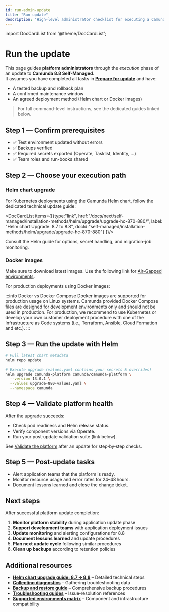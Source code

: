 ```yaml
---
id: run-admin-update
title: "Run update"
description: "High-level administrator checklist for executing a Camunda 8.8 update."
---
```


import DocCardList from '@theme/DocCardList';

# Run the update

This page guides **platform administrators** through the *execution* phase of an update to **Camunda 8.8 Self-Managed**.  
It assumes you have completed all tasks in **[Prepare for update](./prepare-for-update.md)** and have:

- A tested backup and rollback plan  
- A confirmed maintenance window  
- An agreed deployment method (Helm chart or Docker images)

> For full command-level instructions, see the dedicated guides linked below.

## Step 1 — Confirm prerequisites

- ✅ Test environment updated without errors  
- ✅ Backups verified  
- ✅ Required secrets exported (Operate, Tasklist, Identity, …)  
- ✅ Team roles and run-books shared


## Step 2 — Choose your execution path

### Helm chart upgrade


For Kubernetes deployments using the Camunda Helm chart, follow the dedicated technical update guide:

<DocCardList items={[{type:"link", href:"/docs/next/self-managed/installation-methods/helm/upgrade/upgrade-hc-870-880/", label: "Helm chart Upgrade: 8.7 to 8.8", docId:"self-managed/installation-methods/helm/upgrade/upgrade-hc-870-880"}
]}/>

Consult the Helm guide for options, secret handling, and migration-job monitoring.

### Docker images

Make sure to download latest images. Use the following link for [Air-Gapped environments](../../installation-methods/helm/configure/air-gapped-installation).

For production deployments using Docker images:

:::info Docker vs Docker Compose
Docker images are supported for production usage on Linux systems. Camunda provided Docker Compose files are designed for development environments only and should not be used in production. For production, we recommend to use Kubernetes or develop your own customer deployment procedure with one of the Infrastructure as Code systems (i.e., Terraform, Ansible, Cloud Formation and etc.).
:::

## Step 3 — Run the update with Helm

```bash
# Pull latest chart metadata
helm repo update

# Execute upgrade (values.yaml contains your secrets & overrides)
helm upgrade camunda-platform camunda/camunda-platform \
  --version 13.0.1 \
  --values upgrade-880-values.yaml \
  --namespace camunda
```

## Step 4 — Validate platform health

After the upgrade succeeds:

- Check pod readiness and Helm release status.
- Verify component versions via Operate.
- Run your post‑update validation suite (link below).

See [Validate the platform](../../installation-methods/helm/upgrade/upgrade-hc-870-880/) after an update for step‑by‑step checks.

## Step 5 — Post‑update tasks

- Alert application teams that the platform is ready.
- Monitor resource usage and error rates for 24–48 hours.
- Document lessons learned and close the change ticket.

## Next steps

After successful platform update completion:

1. **Monitor platform stability** during application update phase
2. **Support development teams** with application deployment issues
3. **Update monitoring** and alerting configurations for 8.8
4. **Document lessons learned** and update procedures
5. **Plan next update cycle** following similar procedures
6. **Clean up backups** according to retention policies

## Additional resources

- **[Helm chart upgrade guide: 8.7 → 8.8](../../installation-methods/helm/upgrade/upgrade-hc-870-880/)** – Detailed technical steps
- **[Collecting diagnostics](../../installation-methods/helm/operational-tasks/diagnostics.md)** – Gathering troubleshooting data
- **[Backup and restore guide](../../operational-guides/backup-restore/backup-and-restore/)** – Comprehensive backup procedures
- **[Troubleshooting guides](../../operational-guides/troubleshooting/troubleshooting/)** – Issue‑resolution references
- **[Supported environments matrix](../../../reference/supported-environments/)** – Component and infrastructure compatibility
